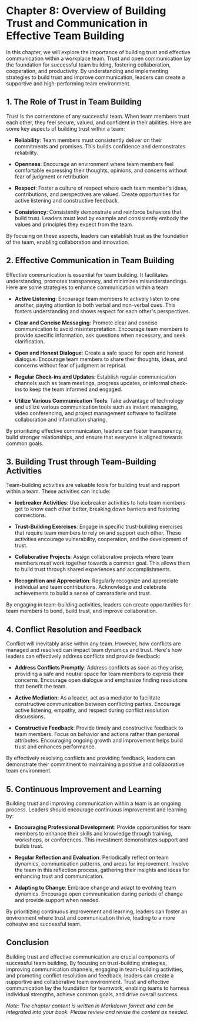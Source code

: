 Chapter 8: Overview of Building Trust and Communication in Effective Team Building
==================================================================================

In this chapter, we will explore the importance of building trust and effective communication within a workplace team. Trust and open communication lay the foundation for successful team building, fostering collaboration, cooperation, and productivity. By understanding and implementing strategies to build trust and improve communication, leaders can create a supportive and high-performing team environment.

**1. The Role of Trust in Team Building**
-----------------------------------------

Trust is the cornerstone of any successful team. When team members trust each other, they feel secure, valued, and confident in their abilities. Here are some key aspects of building trust within a team:

* **Reliability**: Team members must consistently deliver on their commitments and promises. This builds confidence and demonstrates reliability.

* **Openness**: Encourage an environment where team members feel comfortable expressing their thoughts, opinions, and concerns without fear of judgment or retribution.

* **Respect**: Foster a culture of respect where each team member's ideas, contributions, and perspectives are valued. Create opportunities for active listening and constructive feedback.

* **Consistency**: Consistently demonstrate and reinforce behaviors that build trust. Leaders must lead by example and consistently embody the values and principles they expect from the team.

By focusing on these aspects, leaders can establish trust as the foundation of the team, enabling collaboration and innovation.

**2. Effective Communication in Team Building**
-----------------------------------------------

Effective communication is essential for team building. It facilitates understanding, promotes transparency, and minimizes misunderstandings. Here are some strategies to enhance communication within a team:

* **Active Listening**: Encourage team members to actively listen to one another, paying attention to both verbal and non-verbal cues. This fosters understanding and shows respect for each other's perspectives.

* **Clear and Concise Messaging**: Promote clear and concise communication to avoid misinterpretation. Encourage team members to provide specific information, ask questions when necessary, and seek clarification.

* **Open and Honest Dialogue**: Create a safe space for open and honest dialogue. Encourage team members to share their thoughts, ideas, and concerns without fear of judgment or reprisal.

* **Regular Check-ins and Updates**: Establish regular communication channels such as team meetings, progress updates, or informal check-ins to keep the team informed and engaged.

* **Utilize Various Communication Tools**: Take advantage of technology and utilize various communication tools such as instant messaging, video conferencing, and project management software to facilitate collaboration and information sharing.

By prioritizing effective communication, leaders can foster transparency, build stronger relationships, and ensure that everyone is aligned towards common goals.

**3. Building Trust through Team-Building Activities**
------------------------------------------------------

Team-building activities are valuable tools for building trust and rapport within a team. These activities can include:

* **Icebreaker Activities**: Use icebreaker activities to help team members get to know each other better, breaking down barriers and fostering connections.

* **Trust-Building Exercises**: Engage in specific trust-building exercises that require team members to rely on and support each other. These activities encourage vulnerability, cooperation, and the development of trust.

* **Collaborative Projects**: Assign collaborative projects where team members must work together towards a common goal. This allows them to build trust through shared experiences and accomplishments.

* **Recognition and Appreciation**: Regularly recognize and appreciate individual and team contributions. Acknowledge and celebrate achievements to build a sense of camaraderie and trust.

By engaging in team-building activities, leaders can create opportunities for team members to bond, build trust, and improve collaboration.

**4. Conflict Resolution and Feedback**
---------------------------------------

Conflict will inevitably arise within any team. However, how conflicts are managed and resolved can impact team dynamics and trust. Here's how leaders can effectively address conflicts and provide feedback:

* **Address Conflicts Promptly**: Address conflicts as soon as they arise, providing a safe and neutral space for team members to express their concerns. Encourage open dialogue and emphasize finding resolutions that benefit the team.

* **Active Mediation**: As a leader, act as a mediator to facilitate constructive communication between conflicting parties. Encourage active listening, empathy, and respect during conflict resolution discussions.

* **Constructive Feedback**: Provide timely and constructive feedback to team members. Focus on behavior and actions rather than personal attributes. Encouraging ongoing growth and improvement helps build trust and enhances performance.

By effectively resolving conflicts and providing feedback, leaders can demonstrate their commitment to maintaining a positive and collaborative team environment.

**5. Continuous Improvement and Learning**
------------------------------------------

Building trust and improving communication within a team is an ongoing process. Leaders should encourage continuous improvement and learning by:

* **Encouraging Professional Development**: Provide opportunities for team members to enhance their skills and knowledge through training, workshops, or conferences. This investment demonstrates support and builds trust.

* **Regular Reflection and Evaluation**: Periodically reflect on team dynamics, communication patterns, and areas for improvement. Involve the team in this reflection process, gathering their insights and ideas for enhancing trust and communication.

* **Adapting to Change**: Embrace change and adapt to evolving team dynamics. Encourage open communication during periods of change and provide support when needed.

By prioritizing continuous improvement and learning, leaders can foster an environment where trust and communication thrive, leading to a more cohesive and successful team.

**Conclusion**
--------------

Building trust and effective communication are crucial components of successful team building. By focusing on trust-building strategies, improving communication channels, engaging in team-building activities, and promoting conflict resolution and feedback, leaders can create a supportive and collaborative team environment. Trust and effective communication lay the foundation for teamwork, enabling teams to harness individual strengths, achieve common goals, and drive overall success.

*Note: The chapter content is written in Markdown format and can be integrated into your book. Please review and revise the content as needed.*

